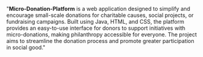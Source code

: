 "**Micro-Donation-Platform** is a web application designed to simplify and encourage small-scale donations for charitable causes, social projects, or fundraising campaigns. Built using Java, HTML, and CSS, the platform provides an easy-to-use interface for donors to support initiatives with micro-donations, making philanthropy accessible for everyone. The project aims to streamline the donation process and promote greater participation in social good."
